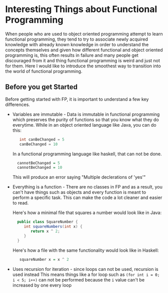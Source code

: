 # Interesting Things about Functional Programming

When people who are used to object oriented programming attempt to learn functional programming, they tend to try to associate newly acquired knowledge with already known knowledge in order to understand the concepts themselves and given how different functional and object oriented programming is, this often results in failure and many people get discouraged from it and thing functional programming is weird and just not for them. Here I would like to introduce the smoothest way to transition into the world of functional programming.

## Before you get Started
Before getting started with FP, it is important to understand a few key differences.
  * Variables are immutable - Data is immutable in functional programming which preserves the purity of functions so that you know what they do everytime.
      While in an object oriented language like Java, you can do this:
      ```java
         int canBeChanged = 5
         canBeChanged = 10
      ```
      In a functional programming language like haskell, that can not be done.
      ```hs
        cannotBeChanged = 5
        cannotBeChanged = 10
      ```
      This will produce an error saying "Multiple declerations of 'yes'"
      
  * Everything is a function - There are no classes in FP and as a result, you can't have things such as objects and every function is meant to perform a specific task. This can make the code a lot cleaner and easier to read.
  
     Here's how a minimal file that squares a number would look like in Java:
     ```java
       public class SquareNumber {
          int squareNumbers(int x) {
             return x ^ 2;
          }
       }
     ```
     
     Here's how a file with the same functionality would look like in Haskell:
     ```hs
        squareNumber x = x ^ 2
     ```
  
  * Uses recursion for iteration - since loops can not be used, recursion is used instead This means things like a for loop such as ``(for int i = 0; i < 5; i++)`` can not be performed because the ``i`` value can't be increased by one every loop
  
 

